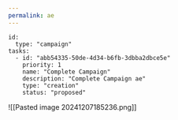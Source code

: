 ```yaml
---
permalink: ae
---
```


```RpgManager4
id: 
  type: "campaign"
tasks: 
  - id: "abb54335-50de-4d34-b6fb-3dbba2dbce5e"
    priority: 1
    name: "Complete Campaign"
    description: "Complete Campaign ae"
    type: "creation"
    status: "proposed"
```
![[Pasted image 20241207185236.png]]

```

```